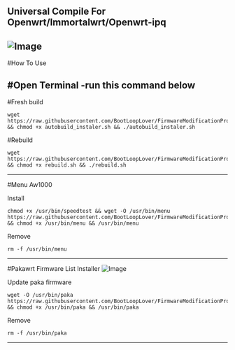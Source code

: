 Universal Compile For Openwrt/Immortalwrt/Openwrt-ipq
---
![Image](https://github.com/user-attachments/assets/f67d0f8a-c712-4586-8342-6e99ff125e06)
---



#How To Use

#Open Terminal
-run this command below
-------
#Fresh build
```
wget https://raw.githubusercontent.com/BootLoopLover/FirmwareModificationProject/main/autobuild_instaler.sh && chmod +x autobuild_instaler.sh && ./autobuild_instaler.sh
```

#Rebuild 
```
wget https://raw.githubusercontent.com/BootLoopLover/FirmwareModificationProject/main/rebuild.sh && chmod +x rebuild.sh && ./rebuild.sh
```

---


#Menu Aw1000

Install
```
chmod +x /usr/bin/speedtest && wget -O /usr/bin/menu https://raw.githubusercontent.com/BootLoopLover/FirmwareModificationProject/main/menu && chmod +x /usr/bin/menu && /usr/bin/menu
```

Remove
```
rm -f /usr/bin/menu
```


---


#Pakawrt Firmware List Installer
![Image](https://github.com/user-attachments/assets/28fcff1e-54e4-4472-893b-d1275eb907b6)

Update paka firmware
```
wget -O /usr/bin/paka https://raw.githubusercontent.com/BootLoopLover/FirmwareModificationProject/main/paka && chmod +x /usr/bin/paka && /usr/bin/paka
```

Remove
```
rm -f /usr/bin/paka
```
---
